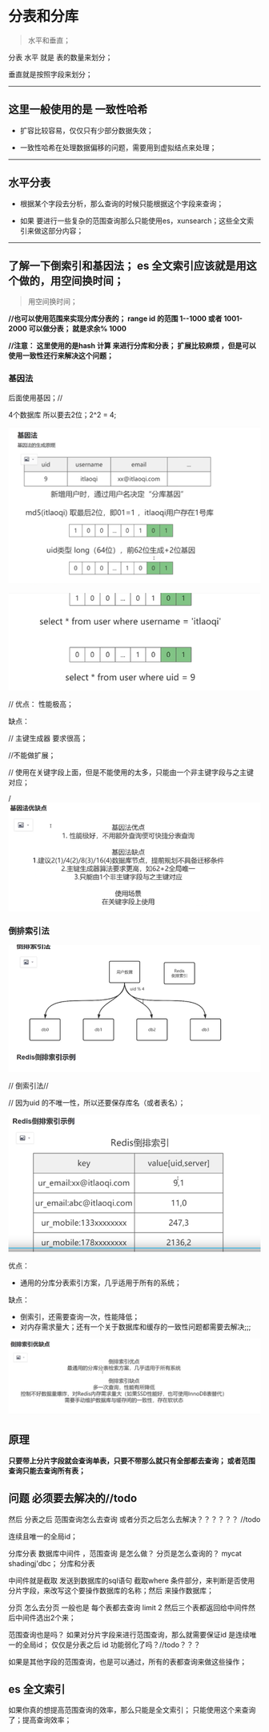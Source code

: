 # 分表和分库

>水平和垂直；



分表 水平  就是 表的数量来划分；

垂直就是按照字段来划分；

---

## 这里一般使用的是 一致性哈希

* 扩容比较容易，仅仅只有少部分数据失效；

* 一致性哈希在处理数据偏移的问题，需要用到虚拟结点来处理；



---

## 水平分表



* 根据某个字段去分析，那么查询的时候只能根据这个字段来查询；

* 如果 要进行一些复杂的范围查询那么只能使用es，xunsearch；这些全文索引来做这部分内容；



----

## 了解一下倒索引和基因法；  es 全文索引应该就是用这个做的，用空间换时间；

> 用空间换时间；



**//也可以使用范围来实现分库分表的； range id 的范围  1--1000 或者 1001-2000 可以做分表；  就是求余% 1000**



 **//注意：  这里使用的是hash 计算  来进行分库和分表；  扩展比较麻烦 ，但是可以使用一致性还行来解决这个问题；**



### 基因法

 后面使用基因；//  

  4个数据库 所以要去2位；2\^2 = 4;

![image-20221226232928102](分表和分库.assets/image-20221226232928102.png)



![image-20221226233213971](分表和分库.assets/image-20221226233213971.png)



// 优点：  性能极高；

缺点：

// 主键生成器 要求很高；

//不能做扩展；

//  使用在关键字段上面，但是不能使用的太多，只能由一个非主键字段与之主键对应；

/![image-20221226233206814](分表和分库.assets/image-20221226233206814.png)







###  倒排索引法

![image-20221226233504111](分表和分库.assets/image-20221226233504111.png)



// 倒索引法//

  // 因为uid 的不唯一性，所以还要保存库名（或者表名）；

![image-20221226233540083](分表和分库.assets/image-20221226233540083.png)



优点：

* 通用的分库分表索引方案，几乎适用于所有的系统；

缺点：

* 倒索引，还需要查询一次，性能降低；
* 对内存需求量大；还有一个关于数据库和缓存的一致性问题都需要去解决;;;



![image-20221226233713986](分表和分库.assets/image-20221226233713986.png)



##  原理



**只要带上分片字段就会查询单表，只要不带那么就只有全部都去查询；  或者范围查询只能去查询所有表；**





##  问题 必须要去解决的//todo



然后 分表之后 范围查询怎么去查询  或者分页之后怎么去解决？？？？？？  //todo

连续且唯一的全局id；

分库分表  数据库中间件 ，范围查询 是怎么做？  分页是怎么查询的？  mycat  shadingj'dbc；  分库和分表



中间件就是截取 发送到数据库的sql语句 截取where 条件部分，来判断是否使用分片字段，来改写这个要操作数据库的名称；然后 来操作数据库；





分页  怎么去分页  一般也是 每个表都去查询 limit 2 然后三个表都返回给中间件然后中间件选出2个来；



范围查询也是吗？ 如果对分片字段来进行范围查询，那么就需要保证id 是连续唯一的全局id；  仅仅是分表之后 id 功能弱化了吗？//todo？？？



如果是其他字段的范围查询，也是可以通过，所有的表都查询来做这些操作；





##  es 全文索引



如果你真的想提高范围查询的效率，那么只能是全文索引；  只能使用这个来查询了；提高查询效率；

